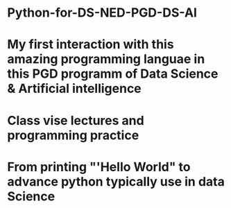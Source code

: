 # Python-for-DS-NED-PGD-DS-AI
# My first interaction with this amazing programming languae in this PGD programm of Data Science & Artificial intelligence
# Class vise lectures and programming practice
# From printing "'Hello World" to advance python typically use in data Science
